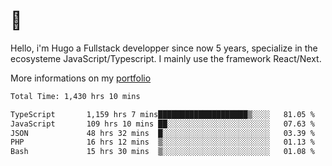 # 👋 

Hello, i'm Hugo a Fullstack developper since now 5 years, specialize in the ecosysteme JavaScript/Typescript. I mainly use the framework React/Next.

More informations on my [portfolio](https://hcampos.fr)

<!--START_SECTION:waka-->

```txt
Total Time: 1,430 hrs 10 mins

TypeScript       1,159 hrs 7 mins████████████████████▒░░░░   81.05 %
JavaScript       109 hrs 10 mins ██░░░░░░░░░░░░░░░░░░░░░░░   07.63 %
JSON             48 hrs 32 mins  █░░░░░░░░░░░░░░░░░░░░░░░░   03.39 %
PHP              16 hrs 12 mins  ▒░░░░░░░░░░░░░░░░░░░░░░░░   01.13 %
Bash             15 hrs 30 mins  ▒░░░░░░░░░░░░░░░░░░░░░░░░   01.08 %
```

<!--END_SECTION:waka-->
